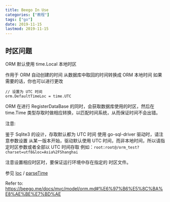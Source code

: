 ```yaml
---
title: Beego In Use
categories: ["教程"]
tags: ["go"]
date: 2019-11-15
lastmod: 2019-11-15
---
```


## 时区问题

ORM 默认使用 time.Local 本地时区

作用于 ORM 自动创建的时间
从数据库中取回的时间转换成 ORM 本地时间
如果需要的话，你也可以进行更改

```
// 设置为 UTC 时间
orm.DefaultTimeLoc = time.UTC
```

ORM 在进行 RegisterDataBase 的同时，会获取数据库使用的时区，然后在 time.Time 类型存取时做相应转换，以匹配时间系统，从而保证时间不会出错。

注意:

鉴于 Sqlite3 的设计，存取默认都为 UTC 时间
使用 go-sql-driver 驱动时，请注意参数设置
从某一版本开始，驱动默认使用 UTC 时间，而非本地时间，所以请指定时区参数或者全部以 UTC 时间存取
例如：`root:root@/orm_test?charset=utf8&loc=Asia%2FShanghai`

注意设置相应时区时，要保证运行环境中存在指定的 时区文件。


参见 [loc](https://github.com/go-sql-driver/mysql#loc) / [parseTime](https://github.com/go-sql-driver/mysql#parsetime)


Refer to: https://beego.me/docs/mvc/model/orm.md#%E6%97%B6%E5%8C%BA%E8%AE%BE%E7%BD%AE
